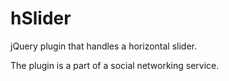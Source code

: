 hSlider
=======

jQuery plugin that handles a horizontal slider.

The plugin is a part of a social networking service.
